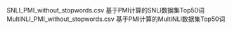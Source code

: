 SNLI_PMI_without_stopwords.csv 基于PMI计算的SNLI数据集Top50词
MultiNLI_PMI_without_stopwords.csv 基于PMI计算的MultiNLI数据集Top50词
